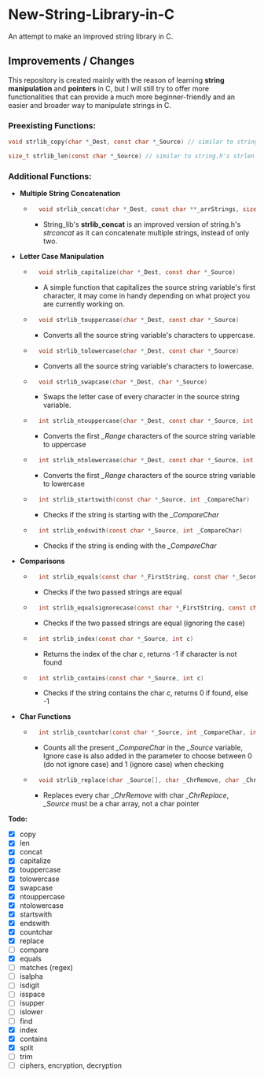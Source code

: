 # New-String-Library-in-C

An attempt to make an improved string library in C.

## Improvements / Changes

This repository is created mainly with the reason of learning **string manipulation** and **pointers** in C, but
I will still try to offer more functionalities that can provide a much more beginner-friendly and an easier 
and broader way to manipulate strings in C.

### Preexisting Functions:

```C
void strlib_copy(char *_Dest, const char *_Source) // similar to string.h's strcpy
``` 
```C
size_t strlib_len(const char *_Source) // similar to string.h's strlen
``` 

### Additional Functions:

- **Multiple String Concatenation**
    - ```C
        void strlib_concat(char *_Dest, const char **_arrStrings, size_t _arrSize)
        ```
        - String_lib's **strlib_concat** is an improved version of string.h's *strconcat* as it can concatenate
        multiple strings, instead of only two.

- **Letter Case Manipulation**
    - ```C
        void strlib_capitalize(char *_Dest, const char *_Source)
        ```
        - A simple function that capitalizes the source string variable's first character, it may come in handy depending on what project you are currently working on.


    - ```C
        void strlib_touppercase(char *_Dest, const char *_Source)
        ```
        - Converts all the source string variable's characters to uppercase.


    - ```C
        void strlib_tolowercase(char *_Dest, const char *_Source)
        ```
        - Converts all the source string variable's characters to lowercase.


    - ```C
        void strlib_swapcase(char *_Dest, char *_Source) 
        ```
        - Swaps the letter case of every character in the source string variable.


    - ```C
        int strlib_ntouppercase(char *_Dest, const char *_Source, int _Range)
        ```
        - Converts the first *_Range* characters of the source string variable to uppercase


    - ```C
        int strlib_ntolowercase(char *_Dest, const char *_Source, int _Range)
        ```
        - Converts the first *_Range* characters of the source string variable to lowercase


    - ```C
        int strlib_startswith(const char *_Source, int _CompareChar)
        ```
        - Checks if the string is starting with the *_CompareChar*


    - ```C
        int strlib_endswith(const char *_Source, int _CompareChar)
        ```
        - Checks if the string is ending with the *_CompareChar*

- **Comparisons**
    - ```C
        int strlib_equals(const char *_FirstString, const char *_SecondString)
        ```
        - Checks if the two passed strings are equal

    - ```C
        int strlib_equalsignorecase(const char *_FirstString, const char *_SecondString)
        ```
        - Checks if the two passed strings are equal (ignoring the case)

    - ```C
        int strlib_index(const char *_Source, int c)
        ```
        - Returns the index of the char *c*, returns -1 if character is not found

    - ```C
        int strlib_contains(const char *_Source, int c)
        ```
        - Checks if the string contains the char *c*, returns 0 if found, else -1

- **Char Functions**
    - ```C
        int strlib_countchar(const char *_Source, int _CompareChar, int _IgnoreCase)
        ```
        - Counts all the present *_CompareChar* in the *_Source* variable, 
        Ignore case is also added in the parameter to choose between 0 (do not ignore case)
        and 1 (ignore case) when checking

    - ```C
        void strlib_replace(char _Source[], char _ChrRemove, char _ChrReplace)
        ```
        - Replaces every char *_ChrRemove* with char *_ChrReplace*, *_Source* must be a char array, not a char pointer


**Todo:**

- [x] copy
- [x] len
- [x] concat
- [x] capitalize
- [x] touppercase
- [x] tolowercase
- [x] swapcase
- [x] ntouppercase
- [x] ntolowercase
- [x] startswith
- [x] endswith
- [x] countchar
- [x] replace
- [ ] compare
- [x] equals
- [ ] matches (regex)
- [ ] isalpha
- [ ] isdigit
- [ ] isspace
- [ ] isupper
- [ ] islower
- [ ] find
- [x] index
- [x] contains
- [x] split
- [ ] trim
- [ ] ciphers, encryption, decryption
